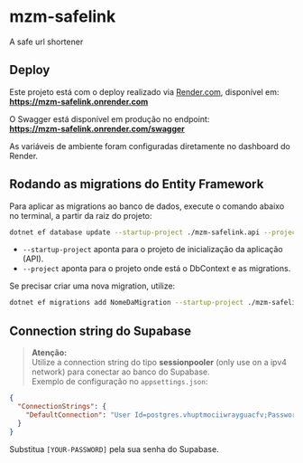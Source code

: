# mzm-safelink
A safe url shortener

## Deploy

Este projeto está com o deploy realizado via [Render.com](https://render.com), disponível em:  
**https://mzm-safelink.onrender.com**

O Swagger está disponível em produção no endpoint:  
**https://mzm-safelink.onrender.com/swagger**

As variáveis de ambiente foram configuradas diretamente no dashboard do Render.

## Rodando as migrations do Entity Framework

Para aplicar as migrations ao banco de dados, execute o comando abaixo no terminal, a partir da raiz do projeto:

```sh
dotnet ef database update --startup-project ./mzm-safelink.api --project ./mzm-safelink.infra
```

- `--startup-project` aponta para o projeto de inicialização da aplicação (API).
- `--project` aponta para o projeto onde está o DbContext e as migrations.

Se precisar criar uma nova migration, utilize:

```sh
dotnet ef migrations add NomeDaMigration --startup-project ./mzm-safelink.api --project ./mzm-safelink.infra
```

## Connection string do Supabase

> **Atenção:**  
> Utilize a connection string do tipo **sessionpooler** (only use on a ipv4 network) para conectar ao banco do Supabase.  
> Exemplo de configuração no `appsettings.json`:

```json
{
  "ConnectionStrings": {
    "DefaultConnection": "User Id=postgres.vhuptmociiwrayguacfv;Password=[YOUR-PASSWORD];Server=aws-0-us-east-2.pooler.supabase.com;Port=5432;Database=postgres"
  }
}
```

Substitua `[YOUR-PASSWORD]` pela sua senha do Supabase.